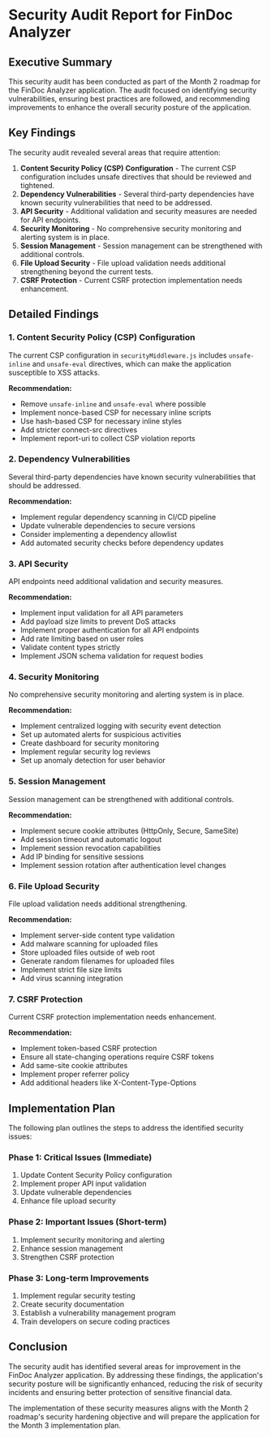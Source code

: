 # Security Audit Report for FinDoc Analyzer

## Executive Summary

This security audit has been conducted as part of the Month 2 roadmap for the FinDoc Analyzer application. The audit focused on identifying security vulnerabilities, ensuring best practices are followed, and recommending improvements to enhance the overall security posture of the application.

## Key Findings

The security audit revealed several areas that require attention:

1. **Content Security Policy (CSP) Configuration** - The current CSP configuration includes unsafe directives that should be reviewed and tightened.
2. **Dependency Vulnerabilities** - Several third-party dependencies have known security vulnerabilities that need to be addressed.
3. **API Security** - Additional validation and security measures are needed for API endpoints.
4. **Security Monitoring** - No comprehensive security monitoring and alerting system is in place.
5. **Session Management** - Session management can be strengthened with additional controls.
6. **File Upload Security** - File upload validation needs additional strengthening beyond the current tests.
7. **CSRF Protection** - Current CSRF protection implementation needs enhancement.

## Detailed Findings

### 1. Content Security Policy (CSP) Configuration

The current CSP configuration in `securityMiddleware.js` includes `unsafe-inline` and `unsafe-eval` directives, which can make the application susceptible to XSS attacks.

**Recommendation:**
- Remove `unsafe-inline` and `unsafe-eval` where possible
- Implement nonce-based CSP for necessary inline scripts
- Use hash-based CSP for necessary inline styles
- Add stricter connect-src directives
- Implement report-uri to collect CSP violation reports

### 2. Dependency Vulnerabilities

Several third-party dependencies have known security vulnerabilities that should be addressed.

**Recommendation:**
- Implement regular dependency scanning in CI/CD pipeline
- Update vulnerable dependencies to secure versions
- Consider implementing a dependency allowlist
- Add automated security checks before dependency updates

### 3. API Security

API endpoints need additional validation and security measures.

**Recommendation:**
- Implement input validation for all API parameters
- Add payload size limits to prevent DoS attacks
- Implement proper authentication for all API endpoints
- Add rate limiting based on user roles
- Validate content types strictly
- Implement JSON schema validation for request bodies

### 4. Security Monitoring

No comprehensive security monitoring and alerting system is in place.

**Recommendation:**
- Implement centralized logging with security event detection
- Set up automated alerts for suspicious activities
- Create dashboard for security monitoring
- Implement regular security log reviews
- Set up anomaly detection for user behavior

### 5. Session Management

Session management can be strengthened with additional controls.

**Recommendation:**
- Implement secure cookie attributes (HttpOnly, Secure, SameSite)
- Add session timeout and automatic logout
- Implement session revocation capabilities
- Add IP binding for sensitive sessions
- Implement session rotation after authentication level changes

### 6. File Upload Security

File upload validation needs additional strengthening.

**Recommendation:**
- Implement server-side content type validation
- Add malware scanning for uploaded files
- Store uploaded files outside of web root
- Generate random filenames for uploaded files
- Implement strict file size limits
- Add virus scanning integration

### 7. CSRF Protection

Current CSRF protection implementation needs enhancement.

**Recommendation:**
- Implement token-based CSRF protection
- Ensure all state-changing operations require CSRF tokens
- Add same-site cookie attributes
- Implement proper referrer policy
- Add additional headers like X-Content-Type-Options

## Implementation Plan

The following plan outlines the steps to address the identified security issues:

### Phase 1: Critical Issues (Immediate)
1. Update Content Security Policy configuration
2. Implement proper API input validation
3. Update vulnerable dependencies
4. Enhance file upload security

### Phase 2: Important Issues (Short-term)
1. Implement security monitoring and alerting
2. Enhance session management
3. Strengthen CSRF protection

### Phase 3: Long-term Improvements
1. Implement regular security testing
2. Create security documentation
3. Establish a vulnerability management program
4. Train developers on secure coding practices

## Conclusion

The security audit has identified several areas for improvement in the FinDoc Analyzer application. By addressing these findings, the application's security posture will be significantly enhanced, reducing the risk of security incidents and ensuring better protection of sensitive financial data.

The implementation of these security measures aligns with the Month 2 roadmap's security hardening objective and will prepare the application for the Month 3 implementation plan.